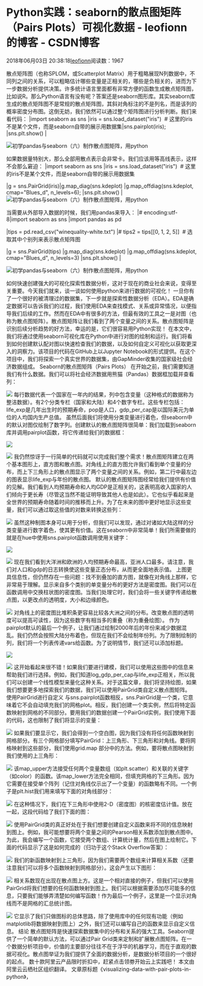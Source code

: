
# Python实践：seaborn的散点图矩阵（Pairs Plots）可视化数据 - leofionn的博客 - CSDN博客


2018年06月03日 20:38:18[leofionn](https://me.csdn.net/qq_36142114)阅读数：1967


散点矩阵图（也称SPLOM，或Scatterplot Matrix）用于粗略展现N列数据中，不同列之间的关系，可以粗略估计哪些变量是正相关的，哪些是负相关的，进而为下一步数据分析提供决策。许多统计语言里面都有非常方便的函数生成散点矩阵图，比如说R。那么Python语言有没有呢？答案还是seaborn图形库。其实seaborn库生成的散点矩阵图不是常规的散点矩阵图，其斜对角标注的不是列名，而是该列的概率密度分布图。这倒无妨，我们依然可以通过整个矩阵图进行分析判断。我们来看代码：
|import seaborn as sns
|iris = sns.load_dataset("iris")  \# 这里的iris不是某个文件，而是seaborn自带的展示用数据集|sns.pairplot(iris);
|sns.plt.show()
|

![初学pandas与seaborn（六）制作散点图矩阵，用python](http://seaborn.pydata.org/_images/distributions_42_0.png)


如果数据量特别大，那么全部用散点表示会非常卡。我们应该用等高线表示，这样不会那么窘迫：
|import seaborn as sns
|iris = sns.load_dataset("iris")  \# 这里的iris不是某个文件，而是seaborn自带的展示用数据集

|g = sns.PairGrid(iris)|g.map_diag(sns.kdeplot)
|g.map_offdiag(sns.kdeplot, cmap="Blues_d", n_levels=6);
|sns.plt.show()
|
![初学pandas与seaborn（六）制作散点图矩阵，用python](http://seaborn.pydata.org/_images/distributions_44_1.png)


当需要从外部导入数据的时候，我们用pandas来导入：
|\# encoding:utf-8|import seaborn as sns
|import pandas as pd

|tips = pd.read_csv("winequality-white.txt")
|\# tips2 = tips[[0, 1, 2, 5]]  \# 选取其中个别列来表示散点矩阵图

|g = sns.PairGrid(tips)
|g.map_diag(sns.kdeplot)
|g.map_offdiag(sns.kdeplot, cmap="Blues_d", n_levels=3)
|sns.plt.show()
|

![初学pandas与seaborn（六）制作散点图矩阵，用python](http://s8.sinaimg.cn/mw690/001nffw9zy79Hw6cIpF27&690)



如何快速创建强大的可视化探索性数据分析，这对于现在的商业社会来说，变得至关重要。今天我们就来，谈一谈如何使用python来进行数据的可视化！
一旦你有了一个很好的被清理过的数据集，下一步就是探索性数据分析（EDA）。EDA是确定数据可以告诉我们的过程，我们使用EDA来查找模式、关系或异常情况，以便指导我们后续的工作。然而在EDA中有很多的方法，但最有效的工具之一是对图（也称为散点图矩阵）。散点图矩阵让我们看到了两个变量之间的关系。散点图矩阵是识别后续分析趋势的好方法，幸运的是，它们很容易用Python实现！
在本文中，我们将通过使用seaborn可视化库在Python中进行对图的绘制和运行。我们将看到如何创建默认配对图以快速检查我们的数据，以及如何自定义可视化以获取更深入的洞察力。该项目的代码在GitHub上以Jupyter Notebook的形式提供。在这个项目中，我们将探索一个真实世界的数据集，由GapMinder收集的国家级社会经济数据组成。
Seaborn的散点图矩阵（Pairs Plots）
在开始之前，我们需要知道我们有什么数据。我们可以将社会经济数据用熊猫（Pandas）数据框加载并查看列：

![](http://t10.baidu.com/it/u=513284046,3687529467&fm=173&app=25&f=JPEG?w=450&h=182&s=0840ED1297404D41005470C80300A0B2)
每行数据代表一个国家在一年内的结果，列中包含变量（这种格式的数据称为整洁数据）。有2个分类专栏（国家和大陆）和4个数字专栏。这些专栏包括：life_exp是几年出生时的预期寿命，pop是人口，gdp_per_cap是以国际美元为单位的人均国内生产总值。
虽然后面我们将使用分类变量进行着色，但seaborn中的默认对图仅绘制了数字列。创建默认的散点图矩阵很简单：我们加载到seaborn库并调用pairplot函数，将它传递给我们的数据框：

![](http://t12.baidu.com/it/u=806198198,647272244&fm=173&app=25&f=JPEG?w=639&h=105)

![](http://t10.baidu.com/it/u=4263565632,2420674761&fm=173&app=25&f=JPEG?w=640&h=613&s=2112CC3261876CEA0CF418D80200D0B2)
我仍然惊讶于一行简单的代码就可以完成我们整个需求！散点图矩阵建立在两个基本图形上，直方图和散点图。对角线上的直方图允许我们看到单个变量的分布，而上下三角形上的散点图显示了两个变量之间的关系。例如，第二行中最左边的图表显示life_exp与年份的散点图。
默认的散点图矩阵图经常给我们提供有价值的见解。我们看到人均预期寿命和人均GDP是正相关的，这表明高收入国家的人们倾向于更长寿（尽管这当然不能证明导致其他人也是如此）。它也似乎看起来是全世界的预期寿命随着时间的推移而上升。为了在未来的图中更好地显示这些变量，我们可以通过取这些值的对数来转换这些列：

![](http://t11.baidu.com/it/u=1988833171,4194575392&fm=173&app=25&f=JPEG?w=639&h=138&s=AE9007CACFACBB700EF1A40B0000E0C3)
虽然这种制图本身可以用于分析，但我们可以发现，通过对诸如大陆这样的分类变量进行数字着色，使其更有价值。这在seaborn中非常简单！我们所需要做的就是在hue中使用sns.pairplot函数调用使用关键字：

![](http://t10.baidu.com/it/u=3363700869,1010028068&fm=173&app=25&f=JPEG?w=640&h=68)

![](http://t10.baidu.com/it/u=1698560025,2015901174&fm=173&app=25&f=JPEG?w=639&h=510&s=6D9AE812DF2346884C5578CE0200C033)
现在我们看到大洋洲和欧洲的人均预期寿命最高，亚洲人口最多。请注意，我们对人口和gdp的日志转换使这些变量正态分布，从而更全面地表示值。
上图更具信息性，但仍然存在一些问题：找不到叠加的直方图，就像在对角线上那样，它非常易于理解。显示来自多个类别的单变量分布的更好方法是密度图。我们可以在函数调用中交换柱状图的密度图。当我们处理它时，我们会将一些关键字传递给散点图，以更改点的透明度，大小和边缘颜色。

![](http://t11.baidu.com/it/u=3043603813,1557310853&fm=173&app=25&f=JPEG?w=640&h=552&s=197AEC13DF274688486439CE020010B3)
对角线上的密度图比堆积条更容易比较各大洲之间的分布。改变散点图的透明度可以提高可读性，因为这些数字有相当多的重叠（称为重叠绘图）。
作为pairplot默认的最后一个例子，让我们通过绘制2000年后的年份来减少数据混乱。我们仍然会按照大陆分布着色，但现在我们不会绘制年份列。为了限制绘制的列，我们将一个列表传递vars给函数。为了说明情节，我们还可以添加标题。

![](http://t10.baidu.com/it/u=3017233863,1197762495&fm=173&app=25&f=JPEG?w=640&h=191&s=A69015CBCFE489725470E00B000030C3)

![](http://t11.baidu.com/it/u=2624393428,1800406302&fm=173&app=25&f=JPEG?w=640&h=556&s=059AEC33190766CC087DF0C80000C0B2)
这开始看起来很不错！如果我们要进行建模，我们可以使用这些图中的信息来帮助我们进行选择。例如，我们知道log_gdp_per_cap与life_exp正相关，所以我们可以创建一个线性模型来量化这种关系。对于这篇文章，我们将坚持绘图，如果我们想要更多地探索我们的数据，我们可以使用PairGrid类自定义散点图矩阵。
使用PairGrid进行自定义
与sns.pairplot函数相反，sns.PairGrid是一个类，它意味着它不会自动填充我们的网格plot。相反，我们创建一个类实例，然后将特定函数映射到网格的不同部分。要用我们的数据创建一个PairGrid实例，我们使用下面的代码，这也限制了我们将显示的变量：

![](http://t10.baidu.com/it/u=4104844080,1721300107&fm=173&app=25&f=JPEG?w=640&h=100)
如果我们要显示它，我们会得到一个空白图，因为我们没有将任何函数映射到网格部分。有三个网格部分填写PairGrid：上三角形、下三角形和对角线。要将网格映射到这些部分，我们使用grid.map 部分中的方法。例如，要将散点图映射到我们使用的上三角形：

![](http://t12.baidu.com/it/u=3225994610,4065776094&fm=173&app=25&f=JPEG?w=640&h=92)
该map_upper方法接受任何两个变量数组（如plt.scatter）和关联的关键字（如color）的函数。该map_lower方法完全相同，但填充网格的下三角形。因为它需要在接受单个阵列（记住对角线仅示出了一个变量）的函数略有不同。一个例子是plt.hist我们用来填写下面的对角线部分：

![](http://t11.baidu.com/it/u=230605978,3784272465&fm=173&app=25&f=JPEG?w=638&h=121&s=A69817CACFA4BF705C744C0B000030C2)
在这种情况下，我们在下三角形中使用2-D（密度图）的核密度估计值。放在一起，这段代码给了我们下面的图：

![](http://t12.baidu.com/it/u=3811066640,1580070055&fm=173&app=25&f=JPEG?w=640&h=653&s=84B46D32071767E91A6004CE02007036)
使用PairGrid类的真正好处在于我们想要创建自定义函数来将不同的信息映射到图上。例如，我可能想要将两个变量之间的Pearson相关系数添加到散点图中。为此，我会编写一个函数，它接受两个数组、计算统计量，然后在图上绘制它。下面的代码显示了这是如何完成的（归功于这个Stack Overflow答案）：

![](http://t12.baidu.com/it/u=361927679,2339876756&fm=173&app=25&f=JPEG?w=640&h=353&s=A69015CB13F4806D4069BC0D0000E0C3)
我们的新函数映射到上三角形，因为我们需要两个数组来计算相关系数（还要注意我们可以将多个函数映射到网格部分）。这会产生以下图形：

![](http://t12.baidu.com/it/u=80758340,3277060835&fm=173&app=25&f=JPEG?w=640&h=655&s=94B46D320B1767EB1A6804CE0200B036)
相关系数现在出现在散点图上方。这是一个相对直接的例子，但我们可以使用PairGrid将我们想要的任何函数映射到图上。我们可以根据需要添加尽可能多的信息，只要我们能够弄清楚如何编写函数！作为最后一个例子，这里是一个显示对角线而不是网格的汇总统计图。

![](http://t11.baidu.com/it/u=3382236991,426715710&fm=173&app=25&f=JPEG?w=640&h=612&s=9DA67C325106EFEF0C7DECCA0000A0B2)
它显示了我们只做图标的总体思路，除了使用库中的任何现有功能（例如matplotlib将数据映射到图上）之外，我们还可以编写自己的函数来显示自定义信息。
结论
散点图矩阵是快速探索数据集中的分布和关系的强大工具。Seaborn提供了一个简单的默认方法，可以通过Pair Grid类来定制和扩展散点图矩阵。在一个数据分析项目中，价值的主要部分往往不在于浮华的机器学习，而在于直观的数据可视化。散点图举证为我们提供了全面的数据分析，是数据分析项目的一个很好的起点。
数十款阿里云产品限时折扣中，赶紧点击领劵开始云上实践吧！
本文由阿里云云栖社区组织翻译。
文章原标题《visualizing-data-with-pair-plots-in-python》，



